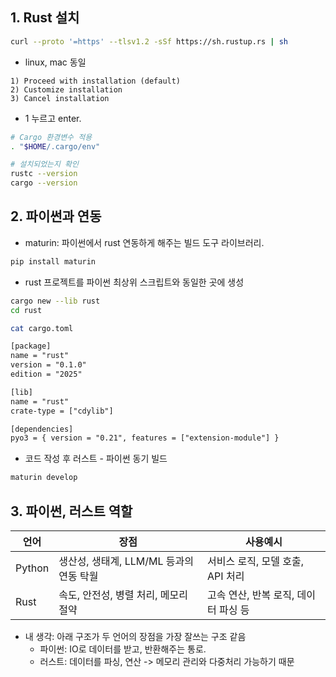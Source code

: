 ## 1. Rust 설치
```bash
curl --proto '=https' --tlsv1.2 -sSf https://sh.rustup.rs | sh
```
- linux, mac 동일

```text
1) Proceed with installation (default)
2) Customize installation
3) Cancel installation
```
- 1 누르고 enter.

```bash
# Cargo 환경변수 적용
. "$HOME/.cargo/env"

# 설치되었는지 확인
rustc --version
cargo --version
```

## 2. 파이썬과 연동
- maturin: 파이썬에서 rust 연동하게 해주는 빌드 도구 라이브러리.
```bash
pip install maturin
```
- rust 프로젝트를 파이썬 최상위 스크립트와 동일한 곳에 생성
```bash
cargo new --lib rust
cd rust

cat cargo.toml
```
```txt
[package]
name = "rust"
version = "0.1.0"
edition = "2025"

[lib]
name = "rust"
crate-type = ["cdylib"]

[dependencies]
pyo3 = { version = "0.21", features = ["extension-module"] }
```

- 코드 작성 후 러스트 - 파이썬 동기 빌드
```bash
maturin develop
```

## 3. 파이썬, 러스트 역할
|언어|장점|사용예시|
|-------|-------|-------|
|Python|생산성, 생태계, LLM/ML 등과의 연동 탁월|서비스 로직, 모델 호출, API 처리
|Rust|속도, 안전성, 병렬 처리, 메모리 절약|고속 연산, 반복 로직, 데이터 파싱 등

- 내 생각: 아래 구조가 두 언어의 장점을 가장 잘쓰는 구조 같음 
	+ 파이썬: IO로 데이터를 받고, 반환해주는 통로.
	+ 러스트: 데이터를 파싱, 연산 -> 메모리 관리와 다중처리 가능하기 때문
